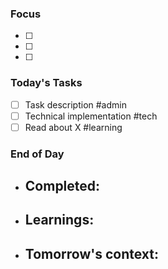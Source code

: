 ### Focus
- [ ] 
- [ ] 
- [ ] 

### Today's Tasks
- [ ] Task description #admin
- [ ] Technical implementation #tech
- [ ] Read about X #learning

### End of Day
- Completed:
  - 

- Learnings:
  - 

- Tomorrow's context:
  - 
